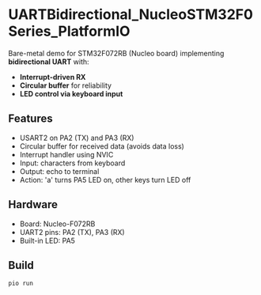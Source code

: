 # UARTBidirectional_NucleoSTM32F0Series_PlatformIO

Bare-metal demo for STM32F072RB (Nucleo board) implementing **bidirectional UART** with:
- **Interrupt-driven RX**
- **Circular buffer** for reliability
- **LED control via keyboard input**

## Features
- USART2 on PA2 (TX) and PA3 (RX)
- Circular buffer for received data (avoids data loss)
- Interrupt handler using NVIC
- Input: characters from keyboard
- Output: echo to terminal
- Action: 'a' turns PA5 LED on, other keys turn LED off

## Hardware
- Board: Nucleo-F072RB
- UART2 pins: PA2 (TX), PA3 (RX)
- Built-in LED: PA5

## Build
```bash
pio run

